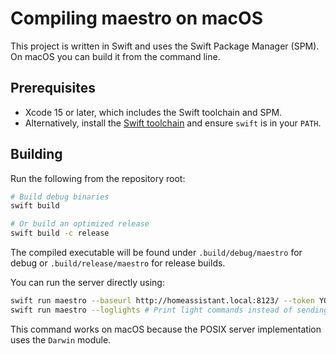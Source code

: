 # Compiling maestro on macOS

This project is written in Swift and uses the Swift Package Manager (SPM).
On macOS you can build it from the command line.

## Prerequisites
- Xcode 15 or later, which includes the Swift toolchain and SPM.
- Alternatively, install the [Swift toolchain](https://swift.org/download/#releases) and ensure `swift` is in your `PATH`.

## Building
Run the following from the repository root:

```bash
# Build debug binaries
swift build

# Or build an optimized release
swift build -c release
```

The compiled executable will be found under `.build/debug/maestro` for debug
or `.build/release/maestro` for release builds.

You can run the server directly using:

```bash
swift run maestro --baseurl http://homeassistant.local:8123/ --token YOUR_TOKEN
swift run maestro --loglights # Print light commands instead of sending them
```

This command works on macOS because the POSIX server implementation
uses the `Darwin` module.

